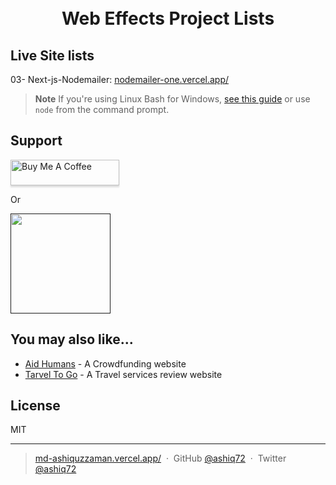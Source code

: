 <h1 align="center">
  <br>
Web Effects Project Lists
  <br>
</h1>

<p align="center">
<h2>Live Site lists</h2>
  03- Next-js-Nodemailer: <a href="https://nodemailer-one.vercel.app/">nodemailer-one.vercel.app/
</a>
  
</p>

> **Note**
> If you're using Linux Bash for Windows, [see this guide](https://www.howtogeek.com/261575/how-to-run-graphical-linux-desktop-applications-from-windows-10s-bash-shell/) or use `node` from the command prompt.


## Support

<a href="https://www.buymeacoffee.com/ahmedashik9" target="_blank"><img src="https://www.buymeacoffee.com/assets/img/custom_images/purple_img.png" alt="Buy Me A Coffee" style="height: 41px !important;width: 174px !important;box-shadow: 0px 3px 2px 0px rgba(190, 190, 190, 0.5) !important;-webkit-box-shadow: 0px 3px 2px 0px rgba(190, 190, 190, 0.5) !important;" ></a>

<p>Or</p>

<a href="">
	<img src="https://c5.patreon.com/external/logo/become_a_patron_button@2x.png" width="160">
</a>

## You may also like...

- [Aid Humans](https://github.com/ashiq72/crowdfunding-application-client) - A Crowdfunding website
- [Tarvel To Go](https://github.com/ashiq72/travel-services-reviews-website-client) - A Travel services review website

## License

MIT

---

> [md-ashiquzzaman.vercel.app/](https://md-ashiquzzaman.vercel.app/) &nbsp;&middot;&nbsp;
> GitHub [@ashiq72](https://github.com/ashiq72) &nbsp;&middot;&nbsp;
> Twitter [@ashiq72](https://twitter.com/)
